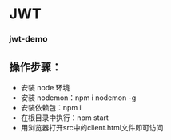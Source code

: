 # JWT
### jwt-demo

## 操作步骤：
  - 安装 node 环境
  - 安装 nodemon：npm i nodemon -g
  - 安装依赖包：npm i
  - 在根目录中执行：npm start
  - 用浏览器打开src中的client.html文件即可访问
  
